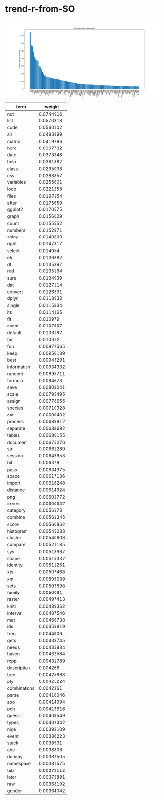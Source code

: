 # trend-r-from-SO
![term_weight.png](/term_weight.png)

| term         |     weight |
|--------------|------------|
| not          | 0.0744916  |
| list         | 0.0570318  |
| code         | 0.0560102  |
| all          | 0.0483899  |
| matrix       | 0.0419286  |
| here         | 0.0397732  |
| date         | 0.0373848  |
| help         | 0.0361882  |
| class        | 0.0295038  |
| csv          | 0.0288857  |
| variables    | 0.0255601  |
| loop         | 0.0221258  |
| files        | 0.0197154  |
| after        | 0.0175659  |
| ggplot2      | 0.0170575  |
| graph        | 0.0156029  |
| count        | 0.0155552  |
| numbers      | 0.0152871  |
| shiny        | 0.0148603  |
| right        | 0.0147317  |
| select       | 0.014054   |
| etc          | 0.0136382  |
| dt           | 0.0135897  |
| red          | 0.0135164  |
| sure         | 0.0134939  |
| dat          | 0.0127114  |
| convert      | 0.0126831  |
| dplyr        | 0.0118932  |
| single       | 0.0115834  |
| its          | 0.0114165  |
| fit          | 0.010979   |
| seem         | 0.0107507  |
| default      | 0.0106187  |
| far          | 0.010612   |
| fun          | 0.00972565 |
| keep         | 0.00956139 |
| best         | 0.00943291 |
| information  | 0.00934332 |
| random       | 0.00895711 |
| formula      | 0.0084673  |
| save         | 0.00808041 |
| scale        | 0.00795495 |
| assign       | 0.00778655 |
| species      | 0.00710328 |
| cat          | 0.00699482 |
| process      | 0.00689912 |
| separate     | 0.00688692 |
| tables       | 0.00680155 |
| document     | 0.00675076 |
| str          | 0.00661289 |
| session      | 0.00643953 |
| bit          | 0.006378   |
| pass         | 0.00634375 |
| space        | 0.00617136 |
| import       | 0.00616248 |
| distance     | 0.00614924 |
| png          | 0.00602772 |
| errors       | 0.00600637 |
| category     | 0.0056173  |
| combine      | 0.00561345 |
| score        | 0.00560862 |
| histogram    | 0.00545283 |
| cluster      | 0.00540608 |
| compare      | 0.00521185 |
| sys          | 0.00518967 |
| shape        | 0.00515337 |
| identity     | 0.00511251 |
| xts          | 0.00507468 |
| xml          | 0.00505039 |
| sets         | 0.00503698 |
| family       | 0.0050061  |
| raster       | 0.00497413 |
| knitr        | 0.00489362 |
| interval     | 0.00487546 |
| mat          | 0.00466738 |
| ids          | 0.00459819 |
| freq         | 0.0044906  |
| gets         | 0.00438745 |
| needs        | 0.00435834 |
| haven        | 0.00432584 |
| rcpp         | 0.00431789 |
| description  | 0.004266   |
| tree         | 0.00425863 |
| plyr         | 0.00425224 |
| combinations | 0.0042361  |
| parse        | 0.00416046 |
| zoo          | 0.00414994 |
| pch          | 0.00413616 |
| guess        | 0.00409549 |
| types        | 0.00402342 |
| nice         | 0.00393109 |
| event        | 0.00386223 |
| stack        | 0.0038531  |
| abc          | 0.0038306  |
| dummy        | 0.00382505 |
| namespace    | 0.00381575 |
| tab          | 0.00373112 |
| later        | 0.00372891 |
| raw          | 0.00368192 |
| gender       | 0.00364042 |

